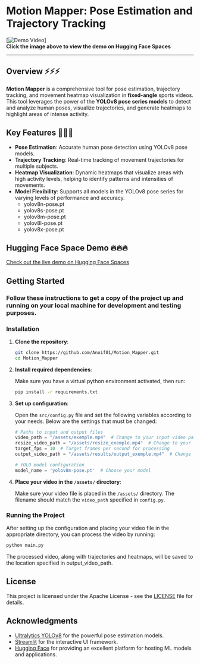 # Motion Mapper: Pose Estimation and Trajectory Tracking

[![Demo Video](assets/results/output_football_player1.gif)]  
**Click the image above to view the demo on Hugging Face Spaces**

---

## Overview ⚡⚡⚡
**Motion Mapper** is a comprehensive tool for pose estimation, trajectory tracking, and movement heatmap visualization in **fixed-angle** sports videos. 
This tool leverages the power of the **YOLOv8 pose series models** to detect and analyze human poses, visualize trajectories, and generate heatmaps to highlight areas of intense activity.

## Key Features 🌟🌟🌟
- **Pose Estimation**: Accurate human pose detection using YOLOv8 pose models.
- **Trajectory Tracking**: Real-time tracking of movement trajectories for multiple subjects.
- **Heatmap Visualization**: Dynamic heatmaps that visualize areas with high activity levels, helping to identify patterns and intensities of movements.
- **Model Flexibility**: Supports all models in the YOLOv8 pose series for varying levels of performance and accuracy.
    - yolov8n-pose.pt
    - yolov8s-pose.pt
    - yolov8m-pose.pt
    - yolov8l-pose.pt
    - yolov8x-pose.pt

## Hugging Face Space Demo 🔥🔥🔥
[Check out the live demo on Hugging Face Spaces](https://huggingface.co/spaces/HappyOtter/MotionMapper)

## Getting Started

### Follow these instructions to get a copy of the project up and running on your local machine for development and testing purposes.

### Installation

1. **Clone the repository**:

    ```bash
    git clone https://github.com/Anoif01/Motion_Mapper.git
    cd Motion_Mapper
    ```

2. **Install required dependencies**:

    Make sure you have a virtual python environment activated, then run:

    ```bash
    pip install -r requirements.txt
    ```

3. **Set up configuration**:

    Open the `src/config.py` file and set the following variables according to your needs. Below are the settings that must be changed:

    ```python
    # Paths to input and output files
    video_path = "/assets/exemple.mp4"  # Change to your input video path
    resize_video_path = "/assets/resize_exemple.mp4"  # Change to your resized fps video path
    target_fps = 10  # Target frames per second for processing
    output_video_path = "/assets/results/output_exemple.mp4"  # Change to your output video path

    # YOLO model configuration
    model_name = 'yolov8m-pose.pt'  # Choose your model
    ```

4. **Place your video in the `/assets/` directory**:

    Make sure your video file is placed in the `/assets/` directory. The filename should match the `video_path` specified in `config.py`.

### Running the Project

After setting up the configuration and placing your video file in the appropriate directory, you can process the video by running:

```bash
python main.py
```

The processed video, along with trajectories and heatmaps, will be saved to the location specified in output_video_path.

## License

This project is licensed under the Apache License - see the [LICENSE](LICENSE) file for details.

## Acknowledgments

- [Ultralytics YOLOv8](https://github.com/ultralytics/yolov8) for the powerful pose estimation models.
- [Streamlit](https://www.streamlit.io/) for the interactive UI framework.
- [Hugging Face](https://www.huggingface.co/) for providing an excellent platform for hosting ML models and applications.

